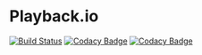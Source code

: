 Playback.io
===========

[![Build Status](https://api.travis-ci.org/timpeeters/playback.io.svg?branch=master)](https://www.travis-ci.org/timpeeters/playback.io)
[![Codacy Badge](https://api.codacy.com/project/badge/Grade/03856241ce0b483591ac54eab9788040)](https://www.codacy.com/app/timpeeters/playback.io?utm_source=github.com&amp;utm_medium=referral&amp;utm_content=timpeeters/playback.io&amp;utm_campaign=Badge_Grade)
[![Codacy Badge](https://api.codacy.com/project/badge/Coverage/03856241ce0b483591ac54eab9788040)](https://www.codacy.com/app/timpeeters/playback.io?utm_source=github.com&amp;utm_medium=referral&amp;utm_content=timpeeters/playback.io&amp;utm_campaign=Badge_Coverage)

